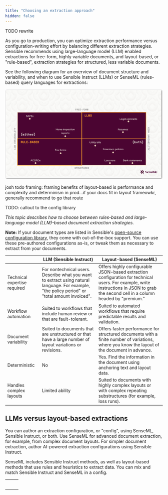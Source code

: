 ```yaml
---
title: "Choosing an extraction approach"
hidden: false
---
```


TODO rewrite

As you go to production, you can optimize extraction performance versus configuration-writing effort by balancing different extraction strategies. Sensible recommends using large-language model (LLM) enabled extractions for free-form, highly variable documents, and layout-based, or "rule-based", extraction strategies for structured, less variable documents. 

See the following diagram for an overview of document structure and variability, and when to use Sensible Instruct (LLMs) or SenseML (rules-based) query languages for extractions:

![Click to enlarge](https://raw.githubusercontent.com/sensible-hq/sensible-docs/main/readme-sync/assets/v0/images/final/document_landscape.png)

josh todo framing: framing benefits of layout-based is performance and complexity and determinism in prod...if your docs fit in layout frameowkr, generally recommend to go that route

TODO: callout to the config library

*This topic describes how to choose between rules-based and large-language model (LLM)-based document extraction strategies.*



**Note:**  If your document types are listed in Sensible's [open-source configuration library](https://app.sensible.so/library), they come with out-of-the-box support. You can use these pre-authored configurations as-is, or tweak them as necessary to extract from your documents.



|                              | LLM (Sensible Instruct)                                      | Layout-based (SenseML)                                       |
| ---------------------------- | ------------------------------------------------------------ | ------------------------------------------------------------ |
| Technical expertise required | For nontechnical users. Describe what you want to extract using natural language.  For example, "the policy period" or "total amount invoiced". | Offers highly configurable JSON-based extraction configuration for technical users. For example, write instructions in JSON to grab the second cell in a column headed by "premium." |
| Workflow automation          | Suited to workflows that include human review or that are fault-tolerant. | Suited to automated workflows that require predictable results and validation. |
| Document variability         | Suited to documents that are unstructured or that have a large number of layout variations or revisions. | Offers faster performance for  structured documents with a finite number of variations, where you know the layout of the document in advance. |
| Deterministic                | No                                                           | Yes. Find the information in the document using anchoring text and layout data. |
| Handles complex layouts      | Limited ability                                              | Suited to documents with highly complex layouts or with complex repeating substructures (for example, loss runs). |



LLMs versus layout-based extractions
---

You can author an extraction configuration, or "config", using SenseML, Sensible Instruct, or both. Use SenseML for advanced document extraction, for example, from complex document layouts. For simpler document extraction, author AI-powered extraction configurations using Sensible Instruct.

SenseML includes Sensible Instruct methods, as well as layout-based methods that use rules and heuristics to extract data. You can mix and match Sensible Instruct and SenseML in a config.

|      |      |      |
| ---- | ---- | ---- |
|      |      |      |
|      |      |      |
|      |      |      |
|      |      |      |
|      |      |      |
|      |      |      |
